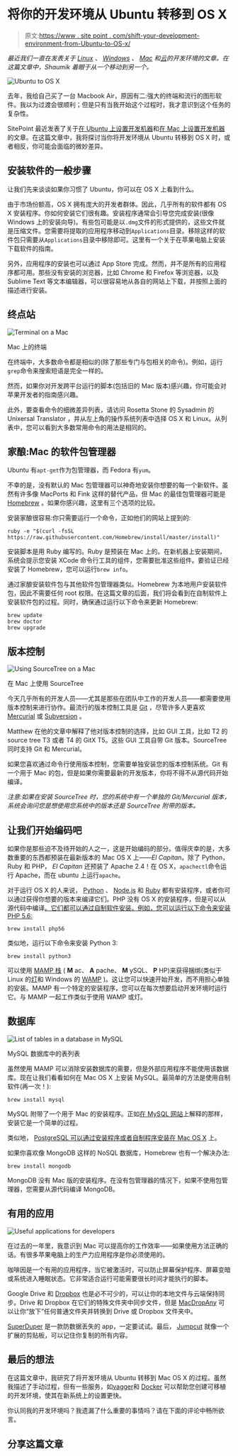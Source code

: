 # 将你的开发环境从 Ubuntu 转移到 OS X

> 原文:[https://www . site point . com/shift-your-development-environment-from-Ubuntu-to-OS-x/](https://www.sitepoint.com/shifting-your-development-environment-from-ubuntu-to-os-x/)

*最近我们一直在发表关于 [Linux](https://www.sitepoint.com/set-up-development-machine/) 、 [Windows](https://www.sitepoint.com/how-set-up-my-development-machine-windows/) 、 [Mac](https://www.sitepoint.com/set-mac-development-machine/) 和[云](https://www.sitepoint.com/developing-in-the-cloud-an-introduction/)的开发环境的文章。在这篇文章中，Shaumik 着眼于从一个移动到另一个。*

![Ubuntu to OS X](../Images/7906323d0eaa98535133b029864e420e.png)

去年，我给自己买了一台 Macbook Air，原因有二:强大的终端和流行的图形软件。我以为过渡会很顺利；但是只有当我开始这个过程时，我才意识到这个任务的复杂性。

SitePoint 最近发表了关于[在 Ubuntu 上设置开发机器](https://www.sitepoint.com/set-up-development-machine/)和[在 Mac 上设置开发机器](https://www.sitepoint.com/set-mac-development-machine/)的文章。在这篇文章中，我将探讨当你将开发环境从 Ubuntu 转移到 OS X 时，或者相反，你可能会面临的微妙差异。

## 安装软件的一般步骤

让我们先来谈谈如果你习惯了 Ubuntu，你可以在 OS X 上看到什么。

由于市场份额高，OS X 拥有庞大的开发者群体。因此，几乎所有的软件都有 OS X 安装程序。你如何安装它们很有趣。安装程序通常会引导您完成安装(很像 Windows 上的安装向导)。有些包可能是以`.dmg`文件的形式提供的，这些文件就是压缩文件。您需要将提取的应用程序移动到`Applications`目录。移除这样的软件包只需要从`Applications`目录中移除即可。这里有一个关于在苹果电脑上安装下载软件的指南。

另外，应用程序的安装也可以通过 App Store 完成。然而，并不是所有的应用程序都可用。那些没有安装的浏览器，比如 Chrome 和 Firefox 等浏览器，以及 Sublime Text 等文本编辑器，可以很容易地从各自的网站上下载，并按照上面的描述进行安装。

## 终点站

![Terminal on a Mac](../Images/2050de4c535bd915047acb58a097628a.png)

Mac 上的终端

在终端中，大多数命令都是相似的(除了那些专门与包相关的命令)。例如，运行`grep`命令来搜索短语是完全一样的。

然而，如果你对开发跨平台运行的脚本(包括旧的 Mac 版本)感兴趣，你可能会对苹果开发者的指南感兴趣。

此外，要查看命令的细微差异列表，请访问 Rosetta Stone 的 Sysadmin 的 Unixersal Translator ，并从左上角的操作系统列表中选择 OS X 和 Linux。从列表中，您可以看到大多数常用命令的用法是相同的。

## 家酿:Mac 的软件包管理器

Ubuntu 有`apt-get`作为包管理器，而 Fedora 有`yum`。

不幸的是，没有默认的 Mac 包管理器可以神奇地安装你想要的每一个新软件。虽然有许多像 MacPorts 和 Fink 这样的替代产品，但 Mac 的最佳包管理器可能是 [Homebrew](http://brew.sh/) 。如果你感兴趣，这里有三个选项的比较。

安装家酿很容易:你只需要运行一个命令，正如他们的网站上提到的:

```
ruby -e "$(curl -fsSL https://raw.githubusercontent.com/Homebrew/install/master/install)"
```

安装脚本是用 Ruby 编写的。Ruby 是预装在 Mac 上的。在新机器上安装期间，系统会提示您安装 XCode 命令行工具的组件，您需要批准这些组件。要验证已经安装了 Homebrew，您可以运行`brew info`。

通过家酿安装软件包与其他软件包管理器类似。Homebrew 为本地用户安装软件包，因此不需要任何 root 权限。在这篇文章的后面，我们将会看到在自制软件上安装软件包的过程。同时，确保通过运行以下命令来更新 Homebrew:

```
brew update
brew doctor
brew upgrade
```

## 版本控制

![Using SourceTree on a Mac](../Images/435fba7bbe25394a114d5b2dd6d725e1.png)

在 Mac 上使用 SourceTree

今天几乎所有的开发人员——尤其是那些在团队中工作的开发人员——都需要使用版本控制来进行协作。最流行的版本控制工具是 [Git](http://git-scm.com) ，尽管许多人更喜欢 [Mercurial](https://www.mercurial-scm.org/) 或 [Subversion](https://subversion.apache.org/) 。

Matthew 在他的文章中解释了他对版本控制的选择，比如 GUI 工具，比如 T2 的 source tree T3 或者 T4 的 GitX T5。这些 GUI 工具自带 Git 版本。SourceTree 同时支持 Git 和 Mercurial。

如果您喜欢通过命令行使用版本控制，您需要单独安装您的版本控制系统。Git 有一个用于 Mac 的包，但是如果你需要最新的开发版本，你将不得不从源代码开始编译。

*注意:如果在安装 SourceTree 时，您的系统中有一个单独的 Git/Mercurial 版本，系统会询问您是想使用您系统中的版本还是 SourceTree 附带的版本。*

## 让我们开始编码吧

如果你是那些迫不及待开始的人之一，这是开始编码的部分。值得庆幸的是，大多数重要的东西都预装在最新版本的 Mac OS X 上——*El Capitan*。除了 Python，Ruby 和 PHP， *El Capitan* 还预装了 Apache 2.4！在 OS X，`apachectl`命令运行 Apache，而在 ubuntu 上运行`apache`。

对于运行 OS X 的人来说， [Python](https://www.python.org/downloads/mac-osx/) 、 [Node.js](https://nodejs.org/en/download/) 和 [Ruby](https://www.ruby-lang.org/en/documentation/installation/) 都有安装程序，或者你可以通过获得你想要的版本来编译它们。PHP 没有 OS X 的安装程序，但是可以从源代码中编译[。它们都可以通过自制软件安装。例如，您可以运行以下命令来安装 PHP 5.6:](http://php.net/manual/en/install.macosx.compile.php)

```
brew install php56
```

类似地，运行以下命令来安装 Python 3:

```
brew install python3
```

可以使用 [MAMP 栈](https://www.mamp.info/en/) ( **M** ac、 **A** pache、 **M** ySQL、 **P** HP)来获得捆绑(类似于 Linux 的[灯](https://www.digitalocean.com/community/tutorials/how-to-install-linux-apache-mysql-php-lamp-stack-on-ubuntu)和 Windows 的 [WAMP](http://www.wampserver.com/en/) )。这让您可以快速开始开发，而不用担心单独的安装。MAMP 有一个特定的安装程序，您可以在每次想要启动开发环境时运行它。与 MAMP 一起工作类似于使用 WAMP 或灯。

## 数据库

![List of tables in a database in MySQL](../Images/4ea8299fc227a5d63a75fb693553fff4.png)

MySQL 数据库中的表列表

虽然使用 MAMP 可以消除安装数据库的需要，但是外部应用程序不能使用该数据库。现在让我们看看如何在 Mac OS X 上安装 MySQL。最简单的方法是使用自制软件(再一次！):

```
brew install mysql
```

MySQL 附带了一个用于 Mac 的安装程序。正如[在 MySQL 网站](https://dev.mysql.com/doc/refman/5.6/en/osx-installation-pkg.html)上解释的那样，安装它是一个简单的过程。

类似地， [PostgreSQL 可以通过安装程序或者自制程序安装在 Mac OS X](http://www.postgresql.org/download/macosx/) 上。

如果你喜欢像 MongoDB 这样的 NoSQL 数据库，Homebrew 也有一个解决办法:

```
brew install mongodb
```

MongoDB 没有 Mac 版的安装程序。在没有包管理器的情况下，如果不使用包管理器，您需要从源代码编译 MongoDB。

## 有用的应用

![Useful applications for developers](../Images/11ad14c68aad18522cc9076a933c5974.png)

在过去的一年里，我意识到 Mac 可以提高你的工作效率——如果使用方法正确的话。有很多苹果电脑上的生产力应用程序是你必须使用的。

咖啡因是一个有用的应用程序，当它被激活时，可以防止屏幕保护程序、屏幕变暗或系统进入睡眠状态。它非常适合运行可能需要很长时间才能执行的脚本。

Google Drive 和 [Dropbox](https://www.dropbox.com/downloading?os=mac) 也是必不可少的，可以让你的本地文件与云端保持同步。Drive 和 Dropbox 在它们的特殊文件夹中同步文件，但是 [MacDropAny](http://www.zibity.com/macdropany.html) 可以让你<q>放下</q>任何普通文件夹并转换到 Drive 或 Dropbox 文件夹中。

[SuperDuper](http://www.shirt-pocket.com/SuperDuper/SuperDuperDescription.html) 是一款防数据丢失的 app，一定要试试。最后， [Jumpcut](http://jumpcut.en.softonic.com/mac) 就像一个扩展的剪贴板，可以记住你复制的所有内容。

## 最后的想法

在这篇文章中，我研究了将开发环境从 Ubuntu 转移到 Mac OS X 的过程。虽然我描述了手动过程，但有一些服务，如[vagger](https://www.sitepoint.com/re-introducing-vagrant-right-way-start-php/)和 [Docker](https://www.sitepoint.com/docker-and-dockerfiles-made-easy/) 可以帮助您创建可移植的开发环境，使其在新系统上的设置更快。

你认同我的开发环境吗？我遗漏了什么重要的事情吗？请在下面的评论中畅所欲言。

## 分享这篇文章